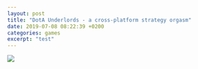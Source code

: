 ```yaml
---
layout: post
title: "DotA Underlords - a cross-platform strategy orgasm"
date: 2019-07-08 08:22:39 +0200
categories: games
excerpt: "test"
---
```


![](https://i.imgur.com/7QD5yaj.jpg)
